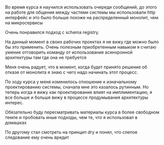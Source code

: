 Во время курса я научился использовать очереди сообщений, до этого на работе для общения между частями системы мы использовали http интерфейс и это было больше похоже на распределенный монолит, чем на микросервисы

Очень понравился подход с schema registry.

На данный момент в своих рабочих проектах я не вижу где можно было бы это применить. Очень полезным приобретенным навыком я считаю умение
отговорить команду от использования асинхронной архитектуры там где она не требуется

Меня очень радует, что в момент, когда будет принято решение об отказе от монолита я знаю с чего надо начинать этот процесс.

По ходу курса у меня изменилось отношение к изначальному проектированию системы, сначала мне это казалось рутинным. Но теперь когда я вижу как
проектирование влият на имплиментацию, я все больше и больше вижу в процессе продумывания архитектуры интерес.

Обязательно буду пересматривать материалы курса в более свободном темпе и пробовать иные подходы, чем те, что я использовал в домашках

По другому стал смотреть на принцип dry и понял, что слепое следование ему очень вредит
